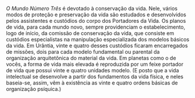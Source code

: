 ﻿*O Mundo Número Três* é devotado à conservação da vida. Nele, vários modos de proteção e preservação da vida são estudados e desenvolvidos pelos assistentes e custódios do corpo dos Portadores da Vida. Os planos de vida, para cada mundo novo, sempre providenciam o estabelecimento, logo de início, da comissão de conservação da vida, que consiste em custódios especialistas na manipulação especializada dos modelos básicos da vida. Em Urântia, vinte e quatro desses custódios ficaram encarregados de missões, dois para cada modelo fundamental ou parental da organização arquitetônica do material da vida. Em planetas como o de vocês, a forma de vida mais elevada é reproduzida por um feixe portador de vida que possui vinte e quatro unidades modelo. (E posto que a vida intelectual se desenvolve a partir dos fundamentos da vida física, e neles baseia-se, assim, vêm à existência as vinte e quatro ordens básicas de organização psíquica.)